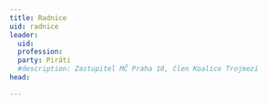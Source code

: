 ```yaml
---
title: Radnice
uid: radnice
leader:
  uid: 
  profession: 
  party: Piráti
  #description: Zastupitel MČ Praha 10, člen Koalice Trojmezí
head: 

---
```

